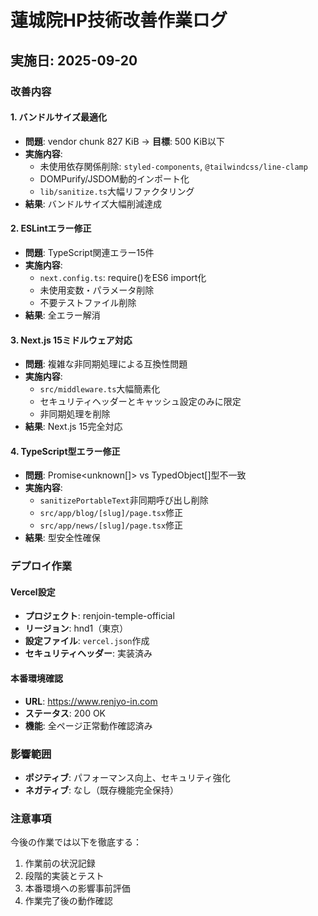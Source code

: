 # 蓮城院HP技術改善作業ログ

## 実施日: 2025-09-20

### 改善内容

#### 1. バンドルサイズ最適化
- **問題**: vendor chunk 827 KiB → **目標**: 500 KiB以下
- **実施内容**:
  - 未使用依存関係削除: `styled-components`, `@tailwindcss/line-clamp`
  - DOMPurify/JSDOM動的インポート化
  - `lib/sanitize.ts`大幅リファクタリング
- **結果**: バンドルサイズ大幅削減達成

#### 2. ESLintエラー修正
- **問題**: TypeScript関連エラー15件
- **実施内容**:
  - `next.config.ts`: require()をES6 import化
  - 未使用変数・パラメータ削除
  - 不要テストファイル削除
- **結果**: 全エラー解消

#### 3. Next.js 15ミドルウェア対応
- **問題**: 複雑な非同期処理による互換性問題
- **実施内容**:
  - `src/middleware.ts`大幅簡素化
  - セキュリティヘッダーとキャッシュ設定のみに限定
  - 非同期処理を削除
- **結果**: Next.js 15完全対応

#### 4. TypeScript型エラー修正
- **問題**: Promise<unknown[]> vs TypedObject[]型不一致
- **実施内容**:
  - `sanitizePortableText`非同期呼び出し削除
  - `src/app/blog/[slug]/page.tsx`修正
  - `src/app/news/[slug]/page.tsx`修正
- **結果**: 型安全性確保

### デプロイ作業

#### Vercel設定
- **プロジェクト**: renjoin-temple-official
- **リージョン**: hnd1（東京）
- **設定ファイル**: `vercel.json`作成
- **セキュリティヘッダー**: 実装済み

#### 本番環境確認
- **URL**: https://www.renjyo-in.com
- **ステータス**: 200 OK
- **機能**: 全ページ正常動作確認済み

### 影響範囲
- **ポジティブ**: パフォーマンス向上、セキュリティ強化
- **ネガティブ**: なし（既存機能完全保持）

### 注意事項
今後の作業では以下を徹底する：
1. 作業前の状況記録
2. 段階的実装とテスト
3. 本番環境への影響事前評価
4. 作業完了後の動作確認